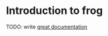 # Introduction to frog

TODO: write [great documentation](http://jacobian.org/writing/great-documentation/what-to-write/)
